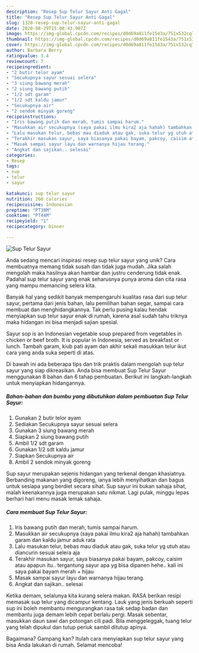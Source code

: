 ```yaml
---
description: "Resep Sup Telur Sayur Anti Gagal"
title: "Resep Sup Telur Sayur Anti Gagal"
slug: 1320-resep-sup-telur-sayur-anti-gagal
date: 2020-08-29T15:08:43.907Z
image: https://img-global.cpcdn.com/recipes/d0d69a811fe1543a/751x532cq70/sup-telur-sayur-foto-resep-utama.jpg
thumbnail: https://img-global.cpcdn.com/recipes/d0d69a811fe1543a/751x532cq70/sup-telur-sayur-foto-resep-utama.jpg
cover: https://img-global.cpcdn.com/recipes/d0d69a811fe1543a/751x532cq70/sup-telur-sayur-foto-resep-utama.jpg
author: Barbara Berry
ratingvalue: 3.4
reviewcount: 7
recipeingredient:
- "2 butir telor ayam"
- "Secukupnya sayur sesuai selera"
- "3 siung bawang merah"
- "2 siung bawang putih"
- "1/2 sdt garam"
- "1/2 sdt kaldu jamur"
- "Secukupnya air"
- "2 sendok minyak goreng"
recipeinstructions:
- "Iris bawang putih dan merah, tumis sampai harum."
- "Masukkan air secukupnya (saya pakai ilmu kira2 aja hahah) tambahkan garam dan kaldu jamur aduk rata"
- "Lalu masukan telur, bebas mau diaduk atau gak, suka telur yg utuh atau diancurin sesuai selera aja"
- "Terakhir masukan sayur, saya biasanya pakai bayam, pakcoy, caisim atau apapun itu.. tergantung sayur apa yg bisa dipanen hehe.. kali ini saya pakai bayam merah + hijau"
- "Masak sampai sayur layu dan warnanya hijau terang."
- "Angkat dan sajikan.. selesai"
categories:
- Resep
tags:
- sup
- telur
- sayur

katakunci: sup telur sayur 
nutrition: 260 calories
recipecuisine: Indonesian
preptime: "PT38M"
cooktime: "PT44M"
recipeyield: "1"
recipecategory: Dinner

---
```



![Sup Telur Sayur](https://img-global.cpcdn.com/recipes/d0d69a811fe1543a/751x532cq70/sup-telur-sayur-foto-resep-utama.jpg)

Anda sedang mencari inspirasi resep sup telur sayur yang unik? Cara membuatnya memang tidak susah dan tidak juga mudah. Jika salah mengolah maka hasilnya akan hambar dan justru cenderung tidak enak. Padahal sup telur sayur yang enak seharusnya punya aroma dan cita rasa yang mampu memancing selera kita.

Banyak hal yang sedikit banyak mempengaruhi kualitas rasa dari sup telur sayur, pertama dari jenis bahan, lalu pemilihan bahan segar, sampai cara membuat dan menghidangkannya. Tak perlu pusing kalau hendak menyiapkan sup telur sayur enak di rumah, karena asal sudah tahu triknya maka hidangan ini bisa menjadi sajian spesial.

Sayur sop is an Indonesian vegetable soup prepared from vegetables in chicken or beef broth. It is popular in Indonesia, served as breakfast or lunch. Tambah garam, kiub pati ayam dan akhir sekali masukkan telur ikut cara yang anda suka seperti di atas.


Di bawah ini ada beberapa tips dan trik praktis dalam mengolah sup telur sayur yang siap dikreasikan. Anda bisa membuat Sup Telur Sayur menggunakan 8 bahan dan 6 tahap pembuatan. Berikut ini langkah-langkah untuk menyiapkan hidangannya.

<!--inarticleads1-->

##### Bahan-bahan dan bumbu yang dibutuhkan dalam pembuatan Sup Telur Sayur:

1. Gunakan 2 butir telor ayam
1. Sediakan Secukupnya sayur sesuai selera
1. Gunakan 3 siung bawang merah
1. Siapkan 2 siung bawang putih
1. Ambil 1/2 sdt garam
1. Gunakan 1/2 sdt kaldu jamur
1. Siapkan Secukupnya air
1. Ambil 2 sendok minyak goreng


Sup sayur merupakan sejenis hidangan yang terkenal dengan khasiatnya. Berbanding makanan yang digoreng, ianya lebih menyihatkan dan bagus untuk sesiapa yang berdiet secara sihat. Sup sayur ini bukan sahaja sihat, malah keenakannya juga merupakan satu nikmat. Lagi pulak, minggu lepas berhari hari menu masak lemak sahaja. 

<!--inarticleads2-->

##### Cara membuat Sup Telur Sayur:

1. Iris bawang putih dan merah, tumis sampai harum.
1. Masukkan air secukupnya (saya pakai ilmu kira2 aja hahah) tambahkan garam dan kaldu jamur aduk rata
1. Lalu masukan telur, bebas mau diaduk atau gak, suka telur yg utuh atau diancurin sesuai selera aja
1. Terakhir masukan sayur, saya biasanya pakai bayam, pakcoy, caisim atau apapun itu.. tergantung sayur apa yg bisa dipanen hehe.. kali ini saya pakai bayam merah + hijau
1. Masak sampai sayur layu dan warnanya hijau terang.
1. Angkat dan sajikan.. selesai


Ketika demam, selalunya kita kurang selera makan. RASA berikan resipi memasak sup telur yang dicampur kentang. Lauk yang jenis berkuah seperti sup ini boleh membantu mengurangkan rasa tak sedap badan dan membantu juga demam lebih cepat berlalu pergi. Masak sebentar, masukkan daun sawi dan potongan cili padi. Bila menggeleggak, tuang telur yang telah dipukul dan tutup periuk sambil ditutup apinya. 

Bagaimana? Gampang kan? Itulah cara menyiapkan sup telur sayur yang bisa Anda lakukan di rumah. Selamat mencoba!
